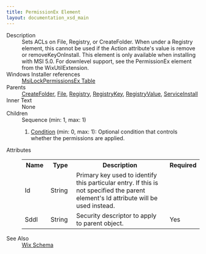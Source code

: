 ```yaml
---
title: PermissionEx Element
layout: documentation_xsd_main
---
```

<dl>
  <dt>Description</dt>
  <dd>                 Sets ACLs on File, Registry, or CreateFolder.  When under a Registry element, this cannot be used                 if the Action attribute's value is remove or removeKeyOnInstall.  This element is only available                 when installing with MSI 5.0.  For downlevel support, see the PermissionEx element from the                 WixUtilExtension.             </dd>
  <dt>Windows Installer references</dt>
  <dd>
    <a href="http://msdn.microsoft.com/library/aa369774.aspx" target="_blank">MsiLockPermissionsEx Table</a>
  </dd>
  <dt>Parents</dt>
  <dd>
    <a href="../wix/createfolder">CreateFolder</a>, <a href="../wix/file">File</a>, <a href="../wix/registry">Registry</a>, <a href="../wix/registrykey">RegistryKey</a>, <a href="../wix/registryvalue">RegistryValue</a>, <a href="../wix/serviceinstall">ServiceInstall</a></dd>
  <dt>Inner Text</dt>
  <dd>None</dd>
  <dt>Children</dt>
  <dd>Sequence (min: 1, max: 1)<ol><li><a href="../wix/condition">Condition</a> (min: 0, max: 1): Optional condition that controls whether the permissions are applied.</li></ol></dd>
  <dt>Attributes</dt>
  <dd>
    <table cellspacing="0" cellpadding="0" class="schema">
      <tr>
        <th width="15%">Name</th>
        <th width="15%">Type</th>
        <th width="65%">Description</th>
        <th width="15%">Required</th>
      </tr>
      <tr>
        <td>Id</td>
        <td>String</td>
        <td>                     Primary key used to identify this particular entry. If this is not specified the parent element's Id attribute                     will be used instead.                 </td>
        <td>&nbsp;</td>
      </tr>
      <tr>
        <td>Sddl</td>
        <td>String</td>
        <td>                     Security descriptor to apply to parent object.                 </td>
        <td>Yes</td>
      </tr>
    </table>
  </dd>
  <dt>See Also</dt>
  <dd>
    <a href="../wix">Wix Schema</a>
  </dd>
</dl>

